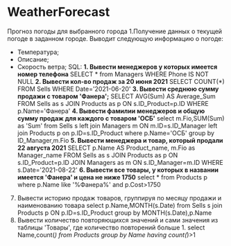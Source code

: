 # WeatherForecast
Прогноз погоды для выбранного города
1.Получение данных о текущей погоде в заданном городе.
Выводит следующую информацию о погоде:
- Температура;
- Описание;
- Скорость ветра;
SQL:
**1. Вывести менеджеров у которых имеется номер телефона** 
SELECT * from Managers WHERE Phone IS NOT NULL
**2. Вывести кол-во продаж за 20 июня 2021**
SELECT COUNT(*) FROM Sells WHERE Date='2021-06-20'
**3. Вывести среднюю сумму продажи с товаром 'Фанера';**
SELECT AVG(Sum) AS Average_Sum 
FROM Sells as s
JOIN Products as p
ON s.ID_Product=p.ID
WHERE p.Name='Фанера'
**4. Вывести фамилии менеджеров и общую сумму продаж для
каждого с товаром 'ОСБ'**
select m.Fio,SUM(Sum) as 'Sum'
from Sells s
left join Managers m
ON m.ID=s.ID_Manager
left join Products p
on p.ID=s.ID_Product
where p.Name='ОСБ'
group by ID_Manager,m.Fio
**5. Вывести менеджера и товар, который продали 22 августа 2021**
SELECT p.Name AS Product_name,
m.Fio as Manager_name
FROM Sells as s
JOIN Products as p
ON s.ID_Product=p.ID
JOIN Managers as m
ON s.ID_Manager=m.ID
WHERE s.Date='2021-08-22'
**6. Вывести все товары, у которых в названии имеется 'Фанера' и
цена не ниже 1750**
select * 
from Products p
where p.Name like '%Фанера%'
and p.Cost>1750
7. Вывести историю продаж товаров, группируя по месяцу продажи
и наименованию товара
select p.Name,MONTH(s.Date)
from Sells s
join Products p
ON p.ID=s.ID_Product
group by MONTH(s.Date),p.Name
8. Вывести количество повторяющихся значений и сами значения
из таблицы 'Товары', где количество повторений больше 1.
select Name,count(*)
from Products
group by Name
having count(*)>1
